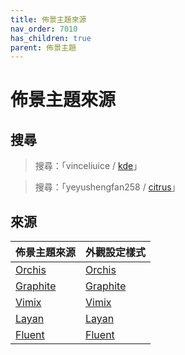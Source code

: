 ```yaml
---
title: 佈景主題來源
nav_order: 7010
has_children: true
parent: 佈景主題
---
```



# 佈景主題來源




## 搜尋

> 搜尋：「vinceliuice / [kde](https://github.com/vinceliuice?tab=repositories&q=kde)」

> 搜尋：「yeyushengfan258 / [citrus](https://github.com/yeyushengfan258?tab=repositories&q=citrus)」




## 來源

| 佈景主題來源 | 外觀設定樣式 |
| ---------- | ---------- |
| [Orchis](https://samwhelp.github.io/note-about-lubuntu-lxqt-with-kwin/read/subject/theme/source/Orchis.html) | [Orchis](https://samwhelp.github.io/note-about-lubuntu-lxqt-with-kwin/read/subject/style/recipe/Orchis.html) |
| [Graphite](https://samwhelp.github.io/note-about-lubuntu-lxqt-with-kwin/read/subject/theme/source/Graphite.html) | [Graphite](https://samwhelp.github.io/note-about-lubuntu-lxqt-with-kwin/read/subject/style/recipe/Graphite.html) |
| [Vimix](https://samwhelp.github.io/note-about-lubuntu-lxqt-with-kwin/read/subject/theme/source/Vimix.html) | [Vimix](https://samwhelp.github.io/note-about-lubuntu-lxqt-with-kwin/read/subject/style/recipe/Vimix.html) |
| [Layan](https://samwhelp.github.io/note-about-lubuntu-lxqt-with-kwin/read/subject/theme/source/Layan.html) | [Layan](https://samwhelp.github.io/note-about-lubuntu-lxqt-with-kwin/read/subject/style/recipe/Layan.html) |
| [Fluent](https://samwhelp.github.io/note-about-lubuntu-lxqt-with-kwin/read/subject/theme/source/Fluent.html) | [Fluent](https://samwhelp.github.io/note-about-lubuntu-lxqt-with-kwin/read/subject/style/recipe/Fluent.html) |
